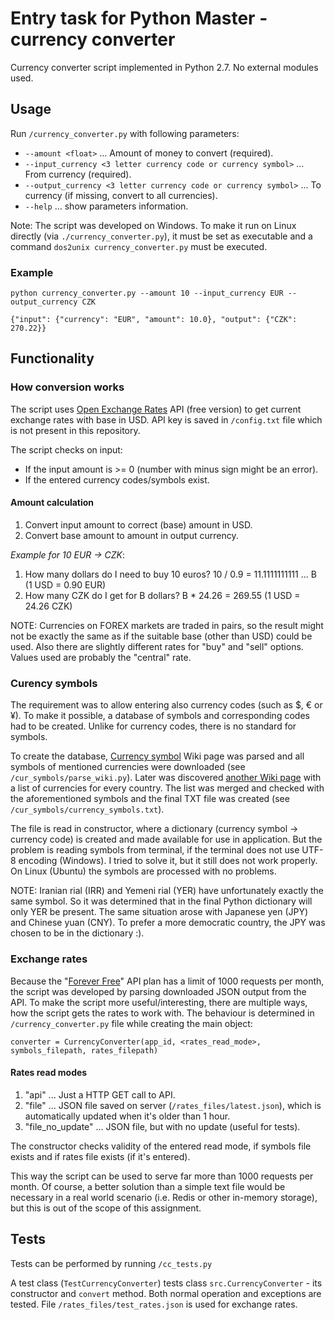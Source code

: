 # Entry task for Python Master - currency converter

Currency converter script implemented in Python 2.7. No external modules used.

## Usage
Run `/currency_converter.py` with following parameters:
* `--amount <float>` ... Amount of money to convert (required).
* `--input_currency <3 letter currency code or currency symbol>` ... From currency (required).
* `--output_currency <3 letter currency code or currency symbol>` ... To currency (if missing, convert to all currencies).
* `--help` ... show parameters information.

Note: The script was developed on Windows. To make it run on Linux directly (via `./currency_converter.py`), it must be set as executable and a command `dos2unix currency_converter.py` must be executed.

### Example
`python currency_converter.py --amount 10 --input_currency EUR --output_currency CZK`

`{"input": {"currency": "EUR", "amount": 10.0}, "output": {"CZK": 270.22}}`

## Functionality
### How conversion works
The script uses [Open Exchange Rates](https://openexchangerates.org) API (free version) to get current exchange rates with base in USD.
API key is saved in `/config.txt` file which is not present in this repository.

The script checks on input:
* If the input amount is >= 0 (number with minus sign might be an error).
* If the entered currency codes/symbols exist.

#### Amount calculation
1. Convert input amount to correct (base) amount in USD.
2. Convert base amount to amount in output currency.

_Example for 10 EUR -> CZK_:
1. How many dollars do I need to buy 10 euros? 10 / 0.9 = 11.1111111111 ... B (1 USD = 0.90 EUR)
2. How many CZK do I get for B dollars? B * 24.26 = 269.55 (1 USD = 24.26 CZK)

NOTE: Currencies on FOREX markets are traded in pairs, so the result might not be exactly the same as if the suitable base (other than USD) could be used.
Also there are slightly different rates for "buy" and "sell" options. Values used are probably the "central" rate.

### Curency symbols
The requirement was to allow entering also currency codes (such as $, € or ¥).
To make it possible, a database of symbols and corresponding codes had to be created.
Unlike for currency codes, there is no standard for symbols.

To create the database, [Currency symbol](https://en.wikipedia.org/wiki/Currency_symbol#List_of_presently-circulating_currency_symbols) Wiki page was parsed and all symbols of mentioned currencies were downloaded (see `/cur_symbols/parse_wiki.py`).
Later was discovered [another Wiki page](https://en.wikipedia.org/wiki/List_of_circulating_currencies) with a list of currencies for every country.
The list was merged and checked with the aforementioned symbols and the final TXT file was created (see `/cur_symbols/currency_symbols.txt`).

The file is read in constructor, where a dictionary (currency symbol -\> currency code) is created and made available for use in application.
But the problem is reading symbols from terminal, if the terminal does not use UTF-8 encoding (Windows). I tried to solve it, but it still does not work properly. On Linux (Ubuntu) the symbols are processed with no problems.

NOTE: Iranian rial (IRR) and Yemeni rial (YER) have unfortunately exactly the same symbol. So it was determined that in the final Python dictionary will only YER be present.
The same situation arose with Japanese yen (JPY) and Chinese yuan (CNY). To prefer a more democratic country, the JPY was chosen to be in the dictionary :).

### Exchange rates
Because the "[Forever Free](https://openexchangerates.org/signup)" API plan has a limit of 1000 requests per month, the script was developed by parsing downloaded JSON output from the API.
To make the script more useful/interesting, there are multiple ways, how the script gets the rates to work with.
The behaviour is determined in `/currency_converter.py` file while creating the main object:

`converter = CurrencyConverter(app_id, <rates_read_mode>, symbols_filepath, rates_filepath)`

#### Rates read modes
1. "api" ... Just a HTTP GET call to API.
2. "file" ... JSON file saved on server (`/rates_files/latest.json`), which is automatically updated when it's older than 1 hour.
3. "file_no_update" ... JSON file, but with no update (useful for tests).

The constructor checks validity of the entered read mode, if symbols file exists and if rates file exists (if it's entered).

This way the script can be used to serve far more than 1000 requests per month.
Of course, a better solution than a simple text file would be necessary in a real world scenario (i.e. Redis or other in-memory storage), but this is out of the scope of this assignment.

## Tests
Tests can be performed by running `/cc_tests.py`

A test class (`TestCurrencyConverter`) tests class `src.CurrencyConverter` - its constructor and `convert` method.
Both normal operation and exceptions are tested.
File `/rates_files/test_rates.json` is used for exchange rates.
